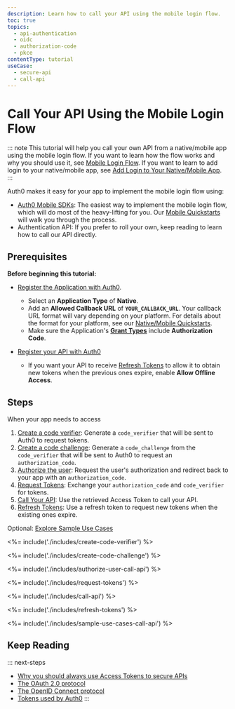 ```yaml
---
description: Learn how to call your API using the mobile login flow.
toc: true
topics:
  - api-authentication
  - oidc
  - authorization-code
  - pkce
contentType: tutorial
useCase:
  - secure-api
  - call-api
---
```

# Call Your API Using the Mobile Login Flow

::: note
This tutorial will help you call your own API from a native/mobile app using the mobile login flow. If you want to learn how the flow works and why you should use it, see [Mobile Login Flow](/flows/concepts/mobile-login-flow). If you want to learn to add login to your native/mobile app, see [Add Login to Your Native/Mobile App](/flows/guides/mobile-login-flow/add-login-using-mobile-login-flow).
:::

Auth0 makes it easy for your app to implement the mobile login flow using:

* [Auth0 Mobile SDKs](/libraries): The easiest way to implement the mobile login flow, which will do most of the heavy-lifting for you. Our [Mobile Quickstarts](/quickstart/native) will walk you through the process.
* Authentication API: If you prefer to roll your own, keep reading to learn how to call our API directly.


## Prerequisites

**Before beginning this tutorial:**

* [Register the Application with Auth0](/applications/native). 
  * Select an **Application Type** of **Native**.
  * Add an **Allowed Callback URL** of **`YOUR_CALLBACK_URL`**. Your callback URL format will vary depending on your platform. For details about the format for your platform, see our [Native/Mobile Quickstarts](/quickstart/native).
  * Make sure the Application's **[Grant Types](/applications/application-grant-types#how-to-edit-the-application-s-grant_types-property)** include **Authorization Code**.

* [Register your API with Auth0](/architecture-scenarios/mobile-api/part-2#create-the-api)
  * If you want your API to receive [Refresh Tokens](/tokens/refresh-token) to allow it to obtain new tokens when the previous ones expire, enable **Allow Offline Access**.

## Steps

When your app needs to access 

1. [Create a code verifier](#create-a-code-verifier): 
Generate a `code_verifier` that will be sent to Auth0 to request tokens.
2. [Create a code challenge](#create-a-code-challenge): 
Generate a `code_challenge` from the `code_verifier` that will be sent to Auth0 to request an `authorization_code`.
3. [Authorize the user](#authorize-the-user): 
Request the user's authorization and redirect back to your app with an `authorization_code`.
4. [Request Tokens](#request-tokens): 
Exchange your `authorization_code` and `code_verifier` for tokens.
5. [Call Your API](#call-your-api):
Use the retrieved Access Token to call your API.
6. [Refresh Tokens](#refresh-tokens):
Use a refresh token to request new tokens when the existing ones expire.

Optional: [Explore Sample Use Cases](#sample-use-cases)


<%= include('./includes/create-code-verifier') %>

<%= include('./includes/create-code-challenge') %>

<%= include('./includes/authorize-user-call-api') %>

<%= include('./includes/request-tokens') %>

<%= include('./includes/call-api') %>

<%= include('./includes/refresh-tokens') %>

<%= include('./includes/sample-use-cases-call-api') %>

## Keep Reading

::: next-steps
- [Why you should always use Access Tokens to secure APIs](/api-auth/why-use-access-tokens-to-secure-apis)
- [The OAuth 2.0 protocol](/protocols/oauth2)
- [The OpenID Connect protocol](/protocols/oidc)
- [Tokens used by Auth0](/tokens)
:::
